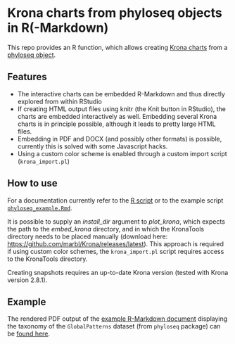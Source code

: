 # Krona charts from phyloseq objects in R(-Markdown)

This repo provides an R function, which allows creating [Krona charts](https://github.com/marbl/Krona/wiki)
from a [phyloseq object](https://github.com/joey711/phyloseq).

## Features

- The interactive charts can be embedded R-Markdown and thus directly explored from
  within RStudio
- If creating HTML output files using knitr (the Knit button in RStudio), the charts
  are embedded interactively as well. Embedding several Krona charts is in principle 
  possible, although it leads to pretty large HTML files.
- Embedding in PDF and DOCX (and possibly other formats) is possible, 
  currently this is solved with some Javascript hacks.
- Using a custom color scheme is enabled through a custom import script (`krona_import.pl`)

## How to use

For a documentation currently refer to the [R script](embed_krona.R) or to the example script [`phyloseq_example.Rmd`](phyloseq_example.Rmd).

It is possible to supply an *install\_dir* argument to *plot\_krona*, which 
expects the path to the *embed\_krona* directory, and in which the KronaTools 
directory needs to be placed manually 
(download here: https://github.com/marbl/Krona/releases/latest).
This approach is required if using custom color schemes, the `krona_import.pl` script
requires access to the KronaTools directory.

Creating snapshots requires an up-to-date Krona version (tested with Krona version 2.8.1).

## Example

The rendered PDF output of the [example R-Markdown document](phyloseq_example.Rmd) displaying the taxonomy of the `GlobalPatterns` dataset (from `phyloseq` package) can be [found here](phyloseq_example.pdf).

